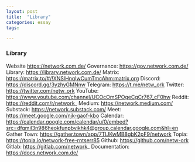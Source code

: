 ```yaml
---
layout: post
title:  "Library"
categories: essay
tags: 

---
```


### Library

Website https://network.com.de/ 
Governance: https://gov.network.com.de/
Library: https://library.network.com.de/ 
Matrix: https://matrix.to/#/!XNSlHnqIwCumTmcAhm:matrix.org 
Discord: https://discord.gg/3yzhyGMNnw 
Telegram: https://t.me/netw_ork 
Twitter: https://twitter.com/netw_ork 
YouTube: https://www.youtube.com/channel/UCOcOmSPOgeCgCr767_cF0hw 
Reddit: https://reddit.com/r/network_ 
Medium: https://network.medium.com/ 
Substack: https://network.substack.com/ 
Meet: https://meet.google.com/njk-gaof-kbo 
Calendar: https://calendar.google.com/calendar/u/0/embed?src=dfgmil3n986heokfunpbvikhk4@group.calendar.google.com&hl=en 
Gather Town: https://gather.town/app/7TlJKwMB8gbK2pF9/network 
Topia: https://topia.io/network-free-rntserr85 
Github: https://github.com/netw-ork 
Gitlab: https://gitlab.com/network_ 
Documentation: https://docs.network.com.de/
